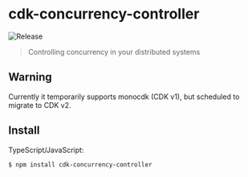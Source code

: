 # cdk-concurrency-controller

![Release](https://github.com/flyingImer/cdk-concurrency-controller/workflows/Release/badge.svg)

> Controlling concurrency in your distributed systems

## Warning
Currently it temporarily supports monocdk (CDK v1), but scheduled to migrate to CDK v2.

## Install

TypeScript/JavaScript:

```console
$ npm install cdk-concurrency-controller
```